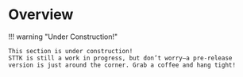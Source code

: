 # Overview

!!! warning "Under Construction!"

    This section is under construction!
    STTK is still a work in progress, but don’t worry—a pre-release version is just around the corner. Grab a coffee and hang tight!